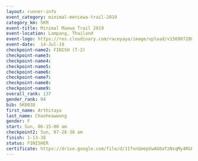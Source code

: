 ```yaml
---
layout: runner-info 
event_category: minimal-meniewa-trail-2019 
category_km: 5KM 
event-title: Minimal Maewa Trail 2019 
event-location: Lampang, Thailand 
event-logo: https://res.cloudinary.com/raceyaya/image/upload/v1569072805/logo/minimal-trail_ktnvsp.jpg 
event-date:  14-Jul-19 
checkpoint-name2: FINISH (T-2) 
checkpoint-name3: 
checkpoint-name4: 
checkpoint-name5: 
checkpoint-name6: 
checkpoint-name7: 
checkpoint-name8: 
checkpoint-name9: 
overall_rank: 137
gender_rank: 94
bib: 5K0038
first_name: Arthitaya
last_name: Chaoheawwong
gender: F
start: Sun, 06-15-00 am
checkpoint2: Sun, 07-28-38 am
finish: 1-13-38
status: FINISHER
certificate: https://drive.google.com/file/d/1IfxnGmepVwAG0aTzNsqMy4RGFCpLjKKV/view?usp=sharing
---
```

